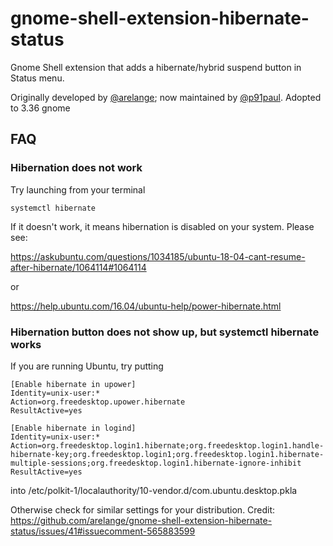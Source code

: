 # gnome-shell-extension-hibernate-status

Gnome Shell extension that adds a hibernate/hybrid suspend button in Status menu.

Originally developed by [@arelange](https://github.com/arelange); now maintained by [@p91paul](https://github.com/p91paul).
Adopted to 3.36 gnome
## FAQ

### Hibernation does not work

Try launching from your terminal

    systemctl hibernate

If it doesn't work, it means hibernation is disabled on your system. Please see:

https://askubuntu.com/questions/1034185/ubuntu-18-04-cant-resume-after-hibernate/1064114#1064114

or

https://help.ubuntu.com/16.04/ubuntu-help/power-hibernate.html

### Hibernation button does not show up, but systemctl hibernate works

If you are running Ubuntu, try putting

    [Enable hibernate in upower]
    Identity=unix-user:*
    Action=org.freedesktop.upower.hibernate
    ResultActive=yes

    [Enable hibernate in logind]
    Identity=unix-user:*
    Action=org.freedesktop.login1.hibernate;org.freedesktop.login1.handle-hibernate-key;org.freedesktop.login1;org.freedesktop.login1.hibernate-multiple-sessions;org.freedesktop.login1.hibernate-ignore-inhibit
    ResultActive=yes

into /etc/polkit-1/localauthority/10-vendor.d/com.ubuntu.desktop.pkla

Otherwise check for similar settings for your distribution. Credit: https://github.com/arelange/gnome-shell-extension-hibernate-status/issues/41#issuecomment-565883599
